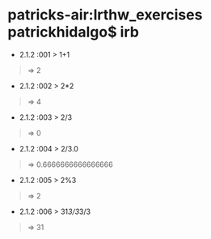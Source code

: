 # patricks-air:lrthw_exercises patrickhidalgo$ irb

* 2.1.2 :001 > 1+1
>  => 2
* 2.1.2 :002 > 2*2
>  => 4
* 2.1.2 :003 > 2/3
>  => 0
* 2.1.2 :004 > 2/3.0
>  => 0.6666666666666666
* 2.1.2 :005 > 2%3
>  => 2
* 2.1.2 :006 > 31*3/3*3/3
>  => 31

